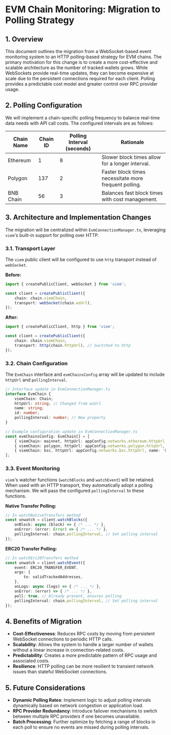# EVM Chain Monitoring: Migration to Polling Strategy

## 1. Overview

This document outlines the migration from a WebSocket-based event monitoring system to an HTTP polling-based strategy for EVM chains. The primary motivation for this change is to create a more cost-effective and scalable architecture as the number of tracked wallets grows. While WebSockets provide real-time updates, they can become expensive at scale due to the persistent connections required for each client. Polling provides a predictable cost model and greater control over RPC provider usage.

## 2. Polling Configuration

We will implement a chain-specific polling frequency to balance real-time data needs with API call costs. The configured intervals are as follows:

| Chain Name | Chain ID | Polling Interval (seconds) | Rationale |
|------------|----------|----------------------------|-----------|
| Ethereum   | 1        | 8                          | Slower block times allow for a longer interval. |
| Polygon    | 137      | 2                          | Faster block times necessitate more frequent polling. |
| BNB Chain  | 56       | 3                          | Balances fast block times with cost management. |

## 3. Architecture and Implementation Changes

The migration will be centralized within `EvmConnectionManager.ts`, leveraging `viem`'s built-in support for polling over HTTP.

### 3.1. Transport Layer

The `viem` public client will be configured to use `http` transport instead of `webSocket`.

**Before:**
```typescript
import { createPublicClient, webSocket } from 'viem';

const client = createPublicClient({
    chain: chain.viemChain,
    transport: webSocket(chain.wsUrl),
});
```

**After:**
```typescript
import { createPublicClient, http } from 'viem';

const client = createPublicClient({
    chain: chain.viemChain,
    transport: http(chain.httpUrl), // Switched to http
});
```

### 3.2. Chain Configuration

The `EvmChain` interface and `evmChainsConfig` array will be updated to include `httpUrl` and `pollingInterval`.

```typescript
// Interface update in EvmConnectionManager.ts
interface EvmChain {
    viemChain: Chain;
    httpUrl: string; // Changed from wsUrl
    name: string;
    id: number;
    pollingInterval: number; // New property
}

// Example configuration update in EvmConnectionManager.ts
const evmChainsConfig: EvmChain[] = [
    { viemChain: mainnet, httpUrl: appConfig.networks.ethereum.httpUrl, name: 'Ethereum', id: mainnet.id, pollingInterval: 8000 },
    { viemChain: polygon, httpUrl: appConfig.networks.polygon.httpUrl, name: 'Polygon', id: polygon.id, pollingInterval: 2000 },
    { viemChain: bsc, httpUrl: appConfig.networks.bsc.httpUrl, name: 'BNB', id: bsc.id, pollingInterval: 3000 },
];
```

### 3.3. Event Monitoring

`viem`'s watcher functions (`watchBlocks` and `watchEvent`) will be retained. When used with an HTTP transport, they automatically adopt a polling mechanism. We will pass the configured `pollingInterval` to these functions.

**Native Transfer Polling:**
```typescript
// In watchNativeTransfers method
const unwatch = client.watchBlocks({
    onBlock: async (block) => { /* ... */ },
    onError: (error: Error) => { /* ... */ },
    pollingInterval: chain.pollingInterval, // Set polling interval
});
```

**ERC20 Transfer Polling:**
```typescript
// In watchErc20Transfers method
const unwatch = client.watchEvent({
    event: ERC20_TRANSFER_EVENT,
    args: {
        to: validTrackedAddresses,
    },
    onLogs: async (logs) => { /* ... */ },
    onError: (error) => { /* ... */ },
    poll: true, // Already present, ensures polling
    pollingInterval: chain.pollingInterval, // Set polling interval
});
```

## 4. Benefits of Migration

- **Cost-Effectiveness**: Reduces RPC costs by moving from persistent WebSocket connections to periodic HTTP calls.
- **Scalability**: Allows the system to handle a larger number of wallets without a linear increase in connection-related costs.
- **Predictability**: Creates a more predictable pattern of RPC usage and associated costs.
- **Resilience**: HTTP polling can be more resilient to transient network issues than stateful WebSocket connections.

## 5. Future Considerations

- **Dynamic Polling Rates**: Implement logic to adjust polling intervals dynamically based on network congestion or application load.
- **RPC Provider Redundancy**: Introduce failover mechanisms to switch between multiple RPC providers if one becomes unavailable.
- **Batch Processing**: Further optimize by fetching a range of blocks in each poll to ensure no events are missed during polling intervals. 